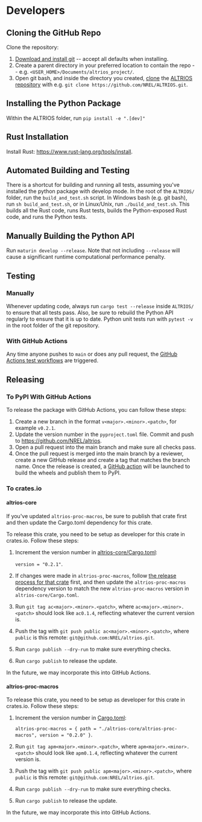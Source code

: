 # Developers

<!-- toc -->

## Cloning the GitHub Repo

Clone the repository:

1. [Download and install git](https://git-scm.com/downloads) -- accept all defaults when installing.
1. Create a parent directory in your preferred location to contain the repo -- e.g.
   `<USER_HOME>/Documents/altrios_project/`.
1. Open git bash, and inside the directory you created,
   [clone](https://docs.github.com/en/repositories/creating-and-managing-repositories/cloning-a-repository)
   the [ALTRIOS repository](https://github.com/NREL/ALTRIOS) with e.g. `git clone
https://github.com/NREL/ALTRIOS.git`.

## Installing the Python Package

Within the ALTRIOS folder, run `pip install -e ".[dev]"`

## Rust Installation

Install Rust: <https://www.rust-lang.org/tools/install>.

## Automated Building and Testing

There is a shortcut for building and running all tests, assuming you've installed the python package
with develop mode. In the root of the `ALTRIOS/` folder, run the `build_and_test.sh` script. In
Windows bash (e.g. git bash), run `sh build_and_test.sh`, or in Linux/Unix, run
`./build_and_test.sh`. This builds all the Rust code, runs Rust tests, builds the Python-exposed
Rust code, and runs the Python tests.

## Manually Building the Python API

Run `maturin develop --release`. Note that not including `--release` will cause a significant
runtime computational performance penalty.

## Testing

### Manually

Whenever updating code, always run `cargo test --release` inside `ALTRIOS/` to ensure that all
tests pass. Also, be sure to rebuild the Python API regularly to ensure that it is up to date.
Python unit tests run with `pytest -v` in the root folder of the git repository.

### With GitHub Actions

Any time anyone pushes to `main` or does any pull request, the [GitHub Actions test
workflows](https://github.com/NREL/altrios/tree/main/.github/workflows) are triggered.

## Releasing

### To PyPI With GitHub Actions

To release the package with GitHub Actions, you can follow these steps:

1. Create a new branch in the format `v<major>.<minor>.<patch>`, for example `v0.2.1`.
1. Update the version number in the `pyproject.toml` file. Commit and push to
   https://github.com/NREL/altrios.
1. Open a pull request into the main branch and make sure all checks pass.
1. Once the pull request is merged into the main branch by a reviewer, create a new GitHub release
   and create a tag that matches the branch name. Once the release is created, a [GitHub
   action](https://github.com/NREL/altrios/blob/686e8c28828cb980cc45567d08091e69b7bee52c/.github/workflows/wheels.yaml#L5)
   will be launched to build the wheels and publish them to PyPI.

### To crates.io

#### altrios-core

If you've updated `altrios-proc-macros`, be sure to publish that crate first and then update the
Cargo.toml dependency for this crate.

To release this crate, you need to be setup as developer for this crate in crates.io. Follow these steps:

1. Increment the version number in
   [altrios-core/Cargo.toml](https://github.com/NREL/altrios/blob/426f50e4ebd0fbf1d7e346aa31604107df8f83fe/altrios-core/Cargo.toml#L8): 
   
   `version = "0.2.1"`.
1. If changes were made in `altrios-proc-macros`, follow [the release process for that
   crate](#altrios-proc-macros) first, and then update the `altrios-proc-macros` dependency version
   to match the new `altrios-proc-macros` version in `altrios-core/Cargo.toml`.
1. Run `git tag ac<major>.<minor>.<patch>`, where `ac<major>.<minor>.<patch>` should look like
   `ac0.1.4`, reflecting whatever the current version is.
1. Push the tag with `git push public ac<major>.<minor>.<patch>`, where `public` is this remote:
   `git@github.com:NREL/altrios.git`.
1. Run `cargo publish --dry-run` to make sure everything checks.
1. Run `cargo publish` to release the update.

In the future, we may incorporate this into GitHub Actions.

#### altrios-proc-macros

To release this crate, you need to be setup as developer for this crate in crates.io. Follow these steps:

1. Increment the version number in
   [Cargo.toml](https://github.com/NREL/altrios/blob/dced44b42c456da88363d03dc43259b039a94e6d/Cargo.toml#L48):
   
   `altrios-proc-macros = { path = "./altrios-core/altrios-proc-macros", version = "0.2.0" }`.
1. Run `git tag apm<major>.<minor>.<patch>`, where `apm<major>.<minor>.<patch>` should look like
   `apm0.1.4`, reflecting whatever the current version is.
1. Push the tag with `git push public apm<major>.<minor>.<patch>`, where `public` is this remote:
   `git@github.com:NREL/altrios.git`.
1. Run `cargo publish --dry-run` to make sure everything checks.
1. Run `cargo publish` to release the update.

In the future, we may incorporate this into GitHub Actions.
